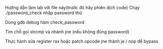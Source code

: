 Hướng dẫn làm lab với file này(trước đó hãy phiên dịch code)
Chạy ./password_check nhập password thử

Dùng gdb debug hàm check_password

Tìm chỗ gọi strcmp và nhánh jne (nếu không đúng password)

Thực hành sửa register rax hoặc patch opcode jne thành je / nop để bypass

